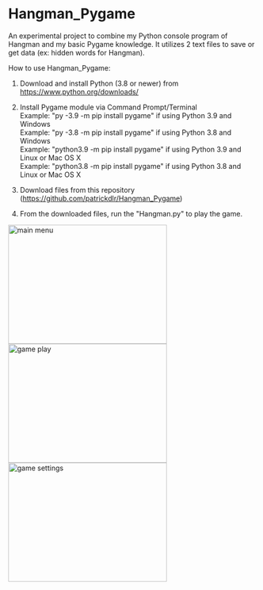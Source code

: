 # Hangman_Pygame

An experimental project to combine my Python console program of Hangman and my basic Pygame knowledge. It utilizes 2 text files to save or get data (ex: hidden words for Hangman).

How to use Hangman_Pygame:
1. Download and install Python (3.8 or newer) from https://www.python.org/downloads/

2. Install Pygame module via Command Prompt/Terminal <br />
Example: "py -3.9 -m pip install pygame" if using Python 3.9 and Windows <br />
Example: "py -3.8 -m pip install pygame" if using Python 3.8 and Windows <br />
Example: "python3.9 -m pip install pygame" if using Python 3.9 and Linux or Mac OS X <br />
Example: "python3.8 -m pip install pygame" if using Python 3.8 and Linux or Mac OS X <br />

3. Download files from this repository (https://github.com/patrickdlr/Hangman_Pygame)

4. From the downloaded files, run the "Hangman.py" to play the game.

<div class="row">
  <div class="column">
    <img src="https://user-images.githubusercontent.com/59127562/114471435-7df43e80-9ba5-11eb-8599-ec97048f8451.PNG" alt="main menu" width="320" height="240">
    <img src="https://user-images.githubusercontent.com/59127562/114470801-5a7cc400-9ba4-11eb-8f33-500b5568c230.PNG" alt="game play" width="320" height="240">
    <img src="https://user-images.githubusercontent.com/59127562/114470809-5cdf1e00-9ba4-11eb-8042-bfc9698cd4b9.PNG" alt="game settings" width="320" height="240">
  </div>
</div>
